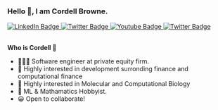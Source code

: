 
### Hello 👋, I am Cordell Browne.

<div id="badges">
  <a href="https://www.linkedin.com/in/cordell-browne-b51429184">
    <img src="https://img.shields.io/badge/LinkedIn-blue?style=for-the-badge&logo=linkedin&logoColor=white" alt="LinkedIn Badge"/>
  </a>
  <a href="mailto: cordellcbrowne@gmail.com">
    <img src="https://img.shields.io/badge/Gmail-red?style=for-the-badge&logo=Gmail&logoColor=white" alt="Twitter Badge"/>
  </a>
  <a href="https://www.kaggle.com/cordellbrowne">
    <img src="https://img.shields.io/badge/Kaggle-0088CC?style=for-the-badge&logo=kaggle&logoColor=white" alt="Youtube Badge"/>
  </a>
  <a href="https://cordell.in">
    <img src="https://img.shields.io/badge/Portfolio-CA4245?style=for-the-badge&logo=&logoColor=white" alt="Twitter Badge"/>
  </a>
</div>
<br>

__Who is Cordell 🤔__ 
- 🧑🏿‍💻 Software engineer at private equity firm.
- 🏦 Highly interested in development surronding finance and computational finance
- 🧬 Highly interested in Molecular and Computational Biology
- 🤖 ML & Mathamatics Hobbyist.
- 😀 Open to collaborate!




